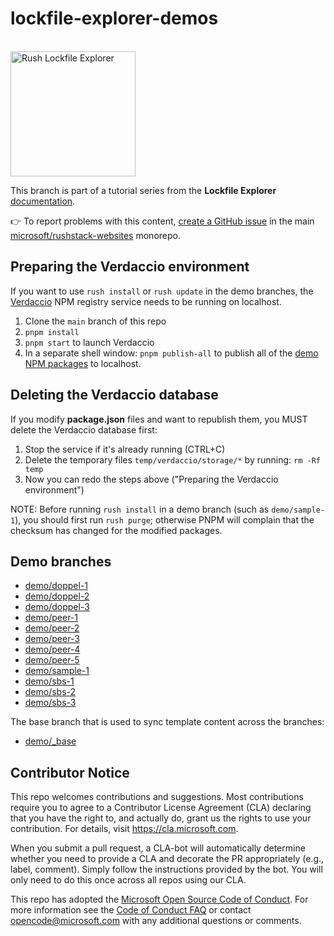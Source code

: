 # lockfile-explorer-demos

<div>
  <br />
  <a href="https://lfx.rushstack.io/">
    <img width="200" alt="Rush Lockfile Explorer" src="https://rushstack.io/images/lockfile-explorer.svg">
  </a>
  <p />
</div>

This branch is part of a tutorial series from the **Lockfile Explorer** [documentation](https://lfx.rushstack.io/).

👉 To report problems with this content, [create a GitHub issue](https://github.com/microsoft/rushstack-websites/issues) in the main [microsoft/rushstack-websites](https://github.com/microsoft/rushstack-websites/issues) monorepo.

## Preparing the Verdaccio environment

If you want to use `rush install` or `rush update` in the demo branches, the [Verdaccio](https://verdaccio.org/)
NPM registry service needs to be running on localhost.

1. Clone the `main` branch of this repo
2. `pnpm install`
3. `pnpm start` to launch Verdaccio
4. In a separate shell window: `pnpm publish-all` to publish all of the [demo NPM packages](./demo-packages/) to localhost.

## Deleting the Verdaccio database

If you modify **package.json** files and want to republish them, you MUST delete the Verdaccio database first:

1. Stop the service if it's already running (CTRL+C)
2. Delete the temporary files `temp/verdaccio/storage/*` by running: `rm -Rf temp`
3. Now you can redo the steps above ("Preparing the Verdaccio environment")

NOTE: Before running `rush install` in a demo branch (such as `demo/sample-1`), you should first run `rush purge`; otherwise PNPM will complain that the checksum has changed for the modified packages.

## Demo branches

- [demo/doppel-1](https://github.com/microsoft/lockfile-explorer-demos/tree/demo/doppel-1)
- [demo/doppel-2](https://github.com/microsoft/lockfile-explorer-demos/tree/demo/doppel-2)
- [demo/doppel-3](https://github.com/microsoft/lockfile-explorer-demos/tree/demo/doppel-3)
- [demo/peer-1](https://github.com/microsoft/lockfile-explorer-demos/tree/demo/peer-1)
- [demo/peer-2](https://github.com/microsoft/lockfile-explorer-demos/tree/demo/peer-2)
- [demo/peer-3](https://github.com/microsoft/lockfile-explorer-demos/tree/demo/peer-3)
- [demo/peer-4](https://github.com/microsoft/lockfile-explorer-demos/tree/demo/peer-4)
- [demo/peer-5](https://github.com/microsoft/lockfile-explorer-demos/tree/demo/peer-5)
- [demo/sample-1](https://github.com/microsoft/lockfile-explorer-demos/tree/demo/sample-1)
- [demo/sbs-1](https://github.com/microsoft/lockfile-explorer-demos/tree/demo/sbs-1)
- [demo/sbs-2](https://github.com/microsoft/lockfile-explorer-demos/tree/demo/sbs-2)
- [demo/sbs-3](https://github.com/microsoft/lockfile-explorer-demos/tree/demo/sbs-3)

The base branch that is used to sync template content across the branches:

- [demo/\_base](https://github.com/microsoft/lockfile-explorer-demos/tree/demo/_base)

## Contributor Notice

This repo welcomes contributions and suggestions. Most contributions require you to agree to a
Contributor License Agreement (CLA) declaring that you have the right to, and actually do, grant us
the rights to use your contribution. For details, visit https://cla.microsoft.com.

When you submit a pull request, a CLA-bot will automatically determine whether you need to provide
a CLA and decorate the PR appropriately (e.g., label, comment). Simply follow the instructions
provided by the bot. You will only need to do this once across all repos using our CLA.

This repo has adopted the [Microsoft Open Source Code of Conduct](https://opensource.microsoft.com/codeofconduct/).
For more information see the [Code of Conduct FAQ](https://opensource.microsoft.com/codeofconduct/faq/) or
contact [opencode@microsoft.com](mailto:opencode@microsoft.com) with any additional questions or comments.
